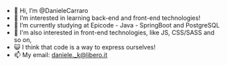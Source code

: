 - 👋 Hi, I’m @DanieleCarraro
- 👀 I’m interested in learning back-end and front-end technologies!
- 🌱 I’m currently studying at Epicode - Java - SpringBoot and PostgreSQL
- 🌱 I'm also interested in front-end technologies, like JS, CSS/SASS and so on,
- 😺 I think that code is a way to express ourselves!
- 📫 My email: daniele._k@libero.it
